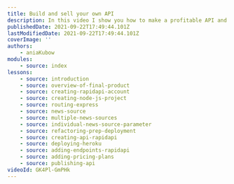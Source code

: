 ```yaml
---
title: Build and sell your own API
description: In this video I show you how to make a profitable API and sell it on the RapidAPI Hub.
publishedDate: 2021-09-22T17:49:44.101Z
lastModifiedDate: 2021-09-22T17:49:44.101Z
coverImage: ''
authors:
    - aniaKubow
modules:
    - source: index
lessons:
    - source: introduction
    - source: overview-of-final-product
    - source: creating-rapidapi-account
    - source: creating-node-js-project
    - source: routing-express
    - source: news-source
    - source: multiple-news-sources
    - source: individual-news-source-parameter
    - source: refactoring-prep-deployment
    - source: creating-api-rapidapi
    - source: deploying-heroku
    - source: adding-endpoints-rapidapi
    - source: adding-pricing-plans
    - source: publishing-api
videoId: GK4Pl-GmPHk
---
```

